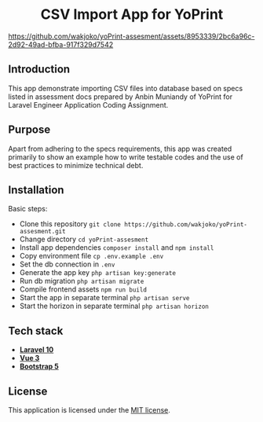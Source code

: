 <h1 align="center">CSV Import App for YoPrint</h1>

https://github.com/wakjoko/yoPrint-assesment/assets/8953339/2bc6a96c-2d92-49ad-bfba-917f329d7542

## Introduction
This app demonstrate importing CSV files into database based on specs listed in assessment docs prepared by Anbin Muniandy of YoPrint for Laravel Engineer Application Coding Assignment.

## Purpose
Apart from adhering to the specs requirements, this app was created primarily to show an example how to write testable codes and the use of best practices to minimize technical debt.

## Installation
Basic steps:
- Clone this repository `git clone https://github.com/wakjoko/yoPrint-assesment.git`
- Change directory `cd yoPrint-assesment`
- Install app dependencies `composer install` and `npm install`
- Copy environment file `cp .env.example .env`
- Set the db connection in `.env`
- Generate the app key `php artisan key:generate`
- Run db migration `php artisan migrate`
- Compile frontend assets `npm run build`
- Start the app in separate terminal `php artisan serve`
- Start the horizon in separate terminal `php artisan horizon`

## Tech stack
- [**Laravel 10**](https://laravel.com/docs/10.x)
- [**Vue 3**](https://devdocs.io/vue~3)
- [**Bootstrap 5**](https://getbootstrap.com/docs/5.3/getting-started/introduction)

## License
This application is licensed under the [MIT license](http://opensource.org/licenses/MIT).
